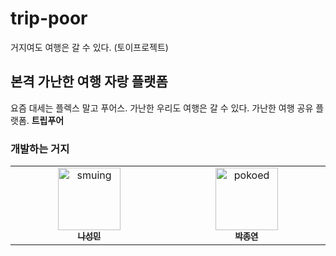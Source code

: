 # trip-poor
거지여도 여행은 갈 수 있다. (토이프로젝트)


## 본격 가난한 여행 자랑 플랫폼
요즘 대세는 플렉스 말고 푸어스.
가난한 우리도 여행은 갈 수 있다.
가난한 여행 공유 플랫폼. **트립푸어**

### 개발하는 거지


<table>
  <tbody>
    <tr>
      <td align="center" valign="top" width="14.28%">
        <a href="https://github.com/smuing">
          <img src="https://avatars.githubusercontent.com/u/77336125?v=4" width="100px;" alt="smuing"/>
          <br />
          <sub><b>나성민</b></sub>
          <br />
        </a>
      </td>
      <td align="center" valign="top" width="14.28%">
        <a href="https://github.com/pokoed">
          <img src="https://avatars.githubusercontent.com/u/54205801?v=4" width="100px;" alt="pokoed"/>
          <br />
          <sub><b>박종연</b></sub>
          <br />
        </a>
      </td>
    </tr>
  </tbody>
</table>
